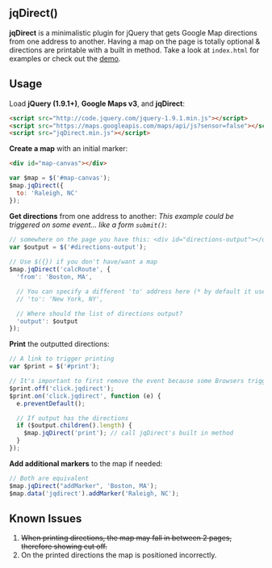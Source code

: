 ## jqDirect()

**jqDirect** is a minimalistic plugin for jQuery that gets Google Map directions from one address to another. Having a map 
on the page is totally optional & directions are printable with a built in method. Take a look at `index.html` for 
examples or check out the [demo](http://istocode.com/shared/jqDirect/).

## Usage
Load **jQuery (1.9.1+)**, **Google Maps v3**, and **jqDirect**:

```html
<script src="http://code.jquery.com/jquery-1.9.1.min.js"></script>
<script src="https://maps.googleapis.com/maps/api/js?sensor=false"></script>
<script src="jqDirect.min.js"></script>
```
 
**Create a map** with an initial marker:
	
```html
<div id="map-canvas"></div>
```
```javascript
var $map = $('#map-canvas');
$map.jqDirect({
  to: 'Raleigh, NC'
});
```


**Get directions** from one address to another:
_This example could be triggered on some event... like a form `submit()`_:

```javascript
// somewhere on the page you have this: <div id="directions-output"></div>
var $output = $('#directions-output');
	
// Use $({}) if you don't have/want a map
$map.jqDirect('calcRoute', {
  'from': 'Boston, MA', 

  // You can specify a different 'to' address here (* by default it uses the one you set above )
  // 'to': 'New York, NY',

  // Where should the list of directions output?
  'output': $output
});
```
	
**Print** the outputted directions:

```javascript
// A link to trigger printing
var $print = $('#print');

// It's important to first remove the event because some Browsers trigger `print()` more than once
$print.off('click.jqdirect');
$print.on('click.jqdirect', function (e) {
  e.preventDefault();

  // If output has the directions
  if ($output.children().length) {
    $map.jqDirect('print'); // call jqDirect's built in method
  }
});
```
      
**Add additional markers** to the map if needed:

```javascript	
// Both are equivalent
$map.jqDirect("addMarker", 'Boston, MA');
$map.data('jqdirect').addMarker('Raleigh, NC');
```
	
## Known Issues

1. <del>When printing directions, the map may fall in between 2 pages, therefore showing cut off.</del>
2. On the printed directions the map is positioned incorrectly.

